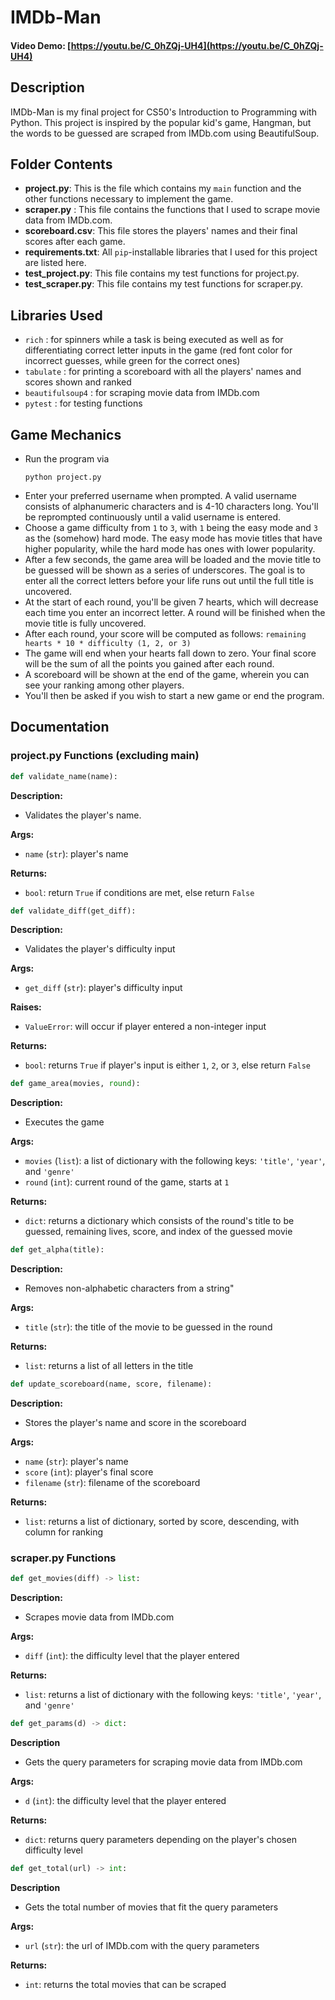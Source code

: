 # IMDb-Man
#### Video Demo: [https://youtu.be/C_0hZQj-UH4](https://youtu.be/C_0hZQj-UH4)
## Description
IMDb-Man is my final project for CS50's Introduction to Programming with Python. This project is inspired by the popular kid's game, Hangman, but the words to be guessed are scraped from IMDb.com using BeautifulSoup.

## Folder Contents
- **project.py**: This is the file which contains my ```main``` function and the other functions necessary to implement the game.
- **scraper.py** : This file contains the functions that I used to scrape movie data from IMDb.com.
- **scoreboard.csv**: This file stores the players' names and their final scores after each game.
- **requirements.txt**: All ```pip```-installable libraries that I used for this project are listed here.
- **test_project.py**: This file contains my test functions for project.py.
- **test_scraper.py**: This file contains my test functions for scraper.py.

## Libraries Used
- ```rich``` : for spinners while a task is being executed as well as for differentiating correct letter inputs in the game (red font color for incorrect guesses, while green for the correct ones)
- ```tabulate``` : for printing a scoreboard with all the players' names and scores shown and ranked
- ```beautifulsoup4``` : for scraping movie data from IMDb.com
- ```pytest``` : for testing functions

## Game Mechanics
- Run the program via
    ```
    python project.py
    ```
- Enter your preferred username when prompted. A valid username consists of alphanumeric characters and is 4-10 characters long. You'll be reprompted continuously until a valid username is entered.
- Choose a game difficulty from ```1``` to ```3```, with ```1``` being the easy mode and ```3``` as the (somehow) hard mode. The easy mode has movie titles that have higher popularity, while the hard mode has ones with lower popularity.
- After a few seconds, the game area will be loaded and the movie title to be guessed will be shown as a series of underscores. The goal is to enter all the correct letters before your life runs out until the full title is uncovered.
- At the start of each round, you'll be given 7 hearts, which will decrease each time you enter an incorrect letter. A round will be finished when the movie title is fully uncovered.
- After each round, your score will be computed as follows: ```remaining hearts * 10 * difficulty (1, 2, or 3)```
- The game will end when your hearts fall down to zero. Your final score will be the sum of all the points you gained after each round.
- A scoreboard will be shown at the end of the game, wherein you can see your ranking among other players.
- You'll then be asked if you wish to start a new game or end the program.

## Documentation
### project.py Functions (excluding main)
```python
def validate_name(name):
```
**Description:**
- Validates the player's name.

**Args:**
- ```name``` (```str```): player's name

**Returns:**
- ```bool```: return ```True``` if conditions are met, else return ```False```
```python
def validate_diff(get_diff):
```
**Description:**
- Validates the player's difficulty input

**Args:**
- ```get_diff``` (```str```): player's difficulty input

**Raises:**
- ```ValueError```: will occur if player entered a non-integer input

**Returns:**
- ```bool```: returns ```True``` if player's input is either ```1```, ```2```, or ```3```, else return ```False```
```python
def game_area(movies, round):
```
**Description:**
- Executes the game

**Args:**
- ```movies``` (```list```): a list of dictionary with the following keys: ```'title'```, ```'year'```, and ```'genre'```
- ```round``` (```int```): current round of the game, starts at ```1```

**Returns:**
- ```dict```: returns a dictionary which consists of the round's title to be guessed, remaining lives, score, and index of the guessed movie
```python
def get_alpha(title):
```
**Description:**
- Removes non-alphabetic characters from a string"

**Args:**
- ```title``` (```str```): the title of the movie to be guessed in the round

**Returns:**
- ```list```: returns a list of all letters in the title
```python
def update_scoreboard(name, score, filename):
```
**Description:**
- Stores the player's name and score in the scoreboard

**Args:**
- ```name``` (```str```): player's name
- ```score``` (```int```): player's final score
- ```filename``` (```str```): filename of the scoreboard

**Returns:**
- ```list```: returns a list of dictionary, sorted by score, descending, with column for ranking

### scraper.py Functions
```python
def get_movies(diff) -> list:
```
**Description:**
- Scrapes movie data from IMDb.com

**Args:**
- ```diff``` (```int```): the difficulty level that the player entered

**Returns:**
- ```list```: returns a list of dictionary with the following keys: ```'title'```, ```'year'```, and ```'genre'```

```python
def get_params(d) -> dict:
```
**Description**
- Gets the query parameters for scraping movie data from IMDb.com

**Args:**
- ```d``` (```int```): the difficulty level that the player entered

**Returns:**
- ```dict```: returns query parameters depending on the player's chosen difficulty level

```python
def get_total(url) -> int:
```
**Description**
- Gets the total number of movies that fit the query parameters

**Args:**
- ```url``` (```str```): the url of IMDb.com with the query parameters

**Returns:**
- ```int```: returns the total movies that can be scraped